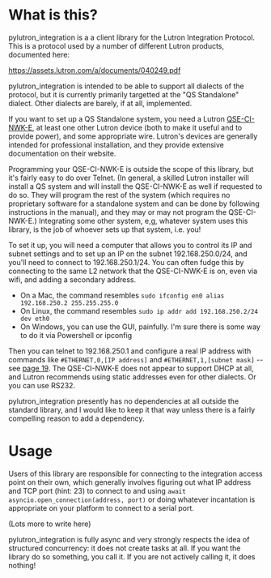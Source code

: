 # What is this? #

pylutron_integration is a a client library for the Lutron Integration Protocol.
This is a protocol used by a number of different Lutron products, documented here:

https://assets.lutron.com/a/documents/040249.pdf

pylutron_integration is intended to be able to support all dialects of the protocol,
but it is currently primarily targetted at the "QS Standalone" dialect.  Other dialects
are barely, if at all, implemented.

If you want to set up a QS Standalone system, you need a Lutron [QSE-CI-NWK-E](https://assets.lutron.com/a/documents/369373_qse-ci-nwk-e_eng.pdf),
at least one other Lutron device (both to make it useful and to provide power), and some appropriate wire.
Lutron's devices are generally intended for professional installation, and they provide extensive
documentation on their website.

Programming your QSE-CI-NWK-E is outside the scope of this library, but it's fairly
easy to do over Telnet.  (In general, a skilled Lutron installer will install a QS
system and will install the QSE-CI-NWK-E as well if requested to do so.  They will program
the rest of the system (which requires no proprietary software for a standalone
system and can be done by following instructions in the manual), and they may or
may not program the QSE-CI-NWK-E.)  Integrating some other system, e,g, whatever
system uses this library, is the job of whoever sets up that system, i.e. you!

To set it up, you will need a computer that allows you to control its IP and subnet
settings and to set up an IP on the subnet 192.168.250.0/24, and you'll need to connect
to 192.168.250.1/24.  You can often fudge this by connecting to the same L2 network
that the QSE-CI-NWK-E is on, even via wifi, and adding a secondary address.

- On a Mac, the command resembles `sudo ifconfig en0 alias 192.168.250.2 255.255.255.0`
- On Linux, the command resembles `sudo ip addr add 192.168.250.2/24 dev eth0`
- On Windows, you can use the GUI, painfully.  I'm sure there is some way to do it via Powershell or ipconfig

Then you can telnet to 192.168.250.1 and configure a real IP address with
commands like `#ETHERNET,0,[IP address]` and `#ETHERNET,1,[subnet mask]` --
see [page 19][lip].  The QSE-CI-NWK-E does not appear to support DHCP at all,
and Lutron recommends using static addresses even for other dialects.  Or you can
use RS232.

pylutron_integration presently has no dependencies at all outside the standard library,
and I would like to keep it that way unless there is a fairly compelling reason
to add a dependency.

# Usage #

Users of this library are responsible for connecting to the integration access point
on their own, which generally involves figuring out what IP address and TCP port
(hint: 23) to connect to and using `await asyncio.open_connection(address, port)`
or doing whatever incantation is appropriate on your platform to connect to a
serial port.

(Lots more to write here)

pylutron_integration is fully async and very strongly respects the idea of
structured concurrency: it does not create tasks at all.  If you want the
library do so something, you call it.  If you are not actively calling it,
it does nothing!


[lip]: https://assets.lutron.com/a/documents/040249.pdf